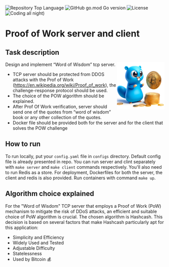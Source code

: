![Repository Top Language](https://img.shields.io/github/languages/top/JavaHutt/hashcash)
![GitHub go.mod Go version](https://img.shields.io/github/go-mod/go-version/JavaHutt/hashcash)
![License](https://img.shields.io/badge/license-MIT-green)
![Coding all night)](https://img.shields.io/badge/coding-all%20night%20-purple)

# Proof of Work server and client

## Task description
<img align="right" width="30%" src="./assets/image.png">

Design and implement “Word of Wisdom” tcp server.
<ul>
  <li>TCP server should be protected from DDOS attacks with the Prof of Work (<a href="https://en.wikipedia.org/wiki/Proof_of_work">https://en.wikipedia.org/wiki/Proof_of_work</a>), the challenge-response protocol should be used.</li>
  <li>The choice of the POW algorithm should be explained.</li>
  <li>After Prof Of Work verification, server should send one of the quotes from “word of wisdom” book or any other collection of the quotes.</li>
  <li>Docker file should be provided both for the server and for the client that solves the POW challenge</li>
</ul>

## How to run
To run locally, put your `config.yaml` file in `configs` directory. Default config file is already presented in repo. You can run server and clint separately with `make server` and `make client` commands respectively. You'll also need to run Redis as a store.
For deployment, Dockerfiles for both the server, the client and redis is also provided. Run containers with command `make up`.

## Algorithm choice explained
For the "Word of Wisdom" TCP server that employs a Proof of Work (PoW) mechanism to mitigate the risk of DDoS attacks, an efficient and suitable choice of PoW algorithm is crucial. The chosen algorithm is Hashcash. This decision is based on several factors that make Hashcash particularly apt for this application:
<ul>
  <li>Simplicity and Efficiency</li>
  <li>Widely Used and Tested</li>
  <li>Adjustable Difficulty</li>
  <li>Statelessness</li>
  <li>Used by Bitcoin 💰</li>
</ul>
</ul>